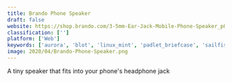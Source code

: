 ```yaml
---
title: Brando Phone Speaker
draft: false 
website: https://shop.brando.com/3-5mm-Ear-Jack-Mobile-Phone-Speaker_p09439c202d33.html
classification: ['']
platform: ['Web']
keywords: ['aurora', 'blot', 'linux_mint', 'padlet_briefcase', 'sailfish_os', 'suzy_snooze', 'tinitell', 'ue_boom', 'ios']
image: 2020/04/Brando-Phone-Speaker.png
---
```

A tiny speaker that fits into your phone's headphone jack